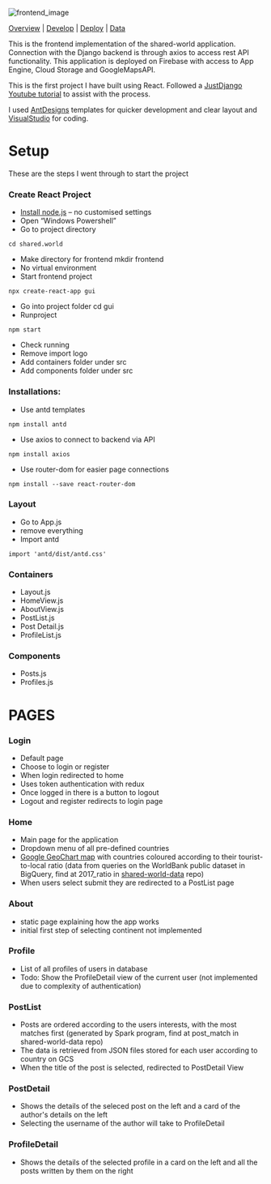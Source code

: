 ![frontend_image](https://user-images.githubusercontent.com/19520346/69123617-9580e200-0aed-11ea-84a0-c59ead13f6b9.PNG)

[Overview](https://teanlouise.github.io/shared-world)     |     [Develop](https://teanlouise.github.io/shared-world/develop)    |  [Deploy](https://teanlouise.github.io/shared-world/deploy)    |   [Data](https://teanlouise.github.io/shared-world-data)

This is the frontend implementation of the shared-world application. Connection with the Django backend is through axios to access rest API functionality. This application is deployed on Firebase with access to App Engine, Cloud Storage and GoogleMapsAPI.

This is the first project I have built using React. Followed a [JustDjango Youtube tutorial](https://www.youtube.com/watch?v=uZgRbnIsgrA) to assist with the process.

I used [AntDesigns](https://ant.design/) templates for quicker development and clear layout and [VisualStudio](https://automationpanda.com/2018/02/08/django-projects-in-visual-studio-code/) for coding.

# Setup
These are the steps I went through to start the project

### Create React Project
- [Install node.js](https://www.guru99.com/download-install-node-js.html#1) – no customised settings
- Open “Windows Powershell”
- Go to project directory
```
cd shared.world
```
- Make directory for frontend
mkdir frontend
- No virtual environment
- Start frontend project
```
npx create-react-app gui
```
- Go into project folder
cd gui
- Runproject
```
npm start
```
- Check running
- Remove import logo 
- Add containers folder under src
- Add components folder under src

### Installations:

- Use antd templates
```
npm install antd
```
- Use axios to connect to backend via API
```
npm install axios
```
- Use router-dom for easier page connections
```
npm install --save react-router-dom
```

### Layout
- Go to App.js
- remove everything
- Import antd
```
import 'antd/dist/antd.css'
```

### Containers
- Layout.js
- HomeView.js 
- AboutView.js 
- PostList.js
- Post Detail.js
- ProfileList.js

### Components
- Posts.js
- Profiles.js

# PAGES

### Login
- Default page
- Choose to login or register
- When login redirected to home
- Uses token authentication with redux
- Once logged in there is a button to logout
- Logout and register redirects to login page

### Home
- Main page for the application
- Dropdown menu of all pre-defined countries
- [Google GeoChart map](https://developers.google.com/chart/interactive/docs/gallery/geochart) with countries coloured according to their tourist-to-local ratio (data from queries on the WorldBank public dataset in BigQuery, find at 2017_ratio in [shared-world-data](teanlouise.github.io/shared-world-data) repo)
- When users select submit they are redirected to a PostList page

### About
- static page explaining how the app works
- initial first step of selecting continent not implemented

### Profile
- List of all profiles of users in database
- Todo: Show the ProfileDetail view of the current user (not implemented due to complexity of authentication)

### PostList
- Posts are ordered according to the users interests, with the most matches first (generated by Spark program, find at post_match in shared-world-data repo)
- The data is retrieved from JSON files stored for each user according to country on GCS
- When the title of the post is selected, redirected to PostDetail View

### PostDetail
- Shows the details of the seleced post on the left and a card of the author's details on the left
- Selecting the username of the author will take to ProfileDetail

### ProfileDetail
- Shows the details of the selected profile in a card on the left and all the posts written by them on the right
